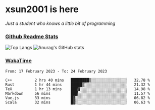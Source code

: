 # xsun2001 is here

*Just a student who knows a little bit of programming*

### [Github Readme Stats](https://github.com/anuraghazra/github-readme-stats)

![Top Langs](https://github-readme-stats.vercel.app/api/top-langs/?username=xsun2001&layout=compact&theme=radical) ![Anurag's GitHub stats](https://github-readme-stats.vercel.app/api?username=xsun2001&show_icons=true&theme=radical)

### [WakaTime](https://wakatime.com)

<!--START_SECTION:waka-->

```text
From: 17 February 2023 - To: 24 February 2023

C++          2 hrs 40 mins   ████████▒░░░░░░░░░░░░░░░░   32.78 %
Rust         1 hr 44 mins    █████▒░░░░░░░░░░░░░░░░░░░   21.32 %
TeX          1 hr 13 mins    ███▓░░░░░░░░░░░░░░░░░░░░░   14.98 %
Markdown     56 mins         ███░░░░░░░░░░░░░░░░░░░░░░   11.57 %
Vue.js       33 mins         █▓░░░░░░░░░░░░░░░░░░░░░░░   06.82 %
Scala        32 mins         █▓░░░░░░░░░░░░░░░░░░░░░░░   06.63 %
```

<!--END_SECTION:waka-->
